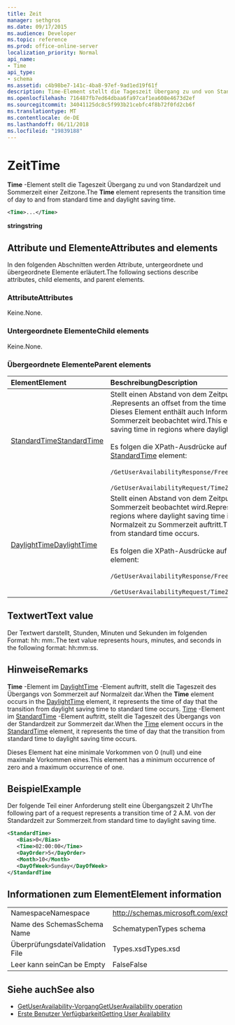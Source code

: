 ```yaml
---
title: Zeit
manager: sethgros
ms.date: 09/17/2015
ms.audience: Developer
ms.topic: reference
ms.prod: office-online-server
localization_priority: Normal
api_name:
- Time
api_type:
- schema
ms.assetid: c4b98be7-141c-4ba8-97ef-9ad1ed19f61f
description: Time-Element stellt die Tageszeit Übergang zu und von Standardzeit und Sommerzeit einer Zeitzone.
ms.openlocfilehash: 716487fb7ed64dbaa6fa97caf1ea608e4673d2ef
ms.sourcegitcommit: 34041125dc8c5f993b21cebfc4f8b72f0fd2cb6f
ms.translationtype: MT
ms.contentlocale: de-DE
ms.lasthandoff: 06/11/2018
ms.locfileid: "19839188"
---
```

# <a name="time"></a><span data-ttu-id="cc132-103">Zeit</span><span class="sxs-lookup"><span data-stu-id="cc132-103">Time</span></span>

<span data-ttu-id="cc132-104">**Time** -Element stellt die Tageszeit Übergang zu und von Standardzeit und Sommerzeit einer Zeitzone.</span><span class="sxs-lookup"><span data-stu-id="cc132-104">The **Time** element represents the transition time of day to and from standard time and daylight saving time.</span></span> 
  
```xml
<Time>...</Time>
```

 <span data-ttu-id="cc132-105">**string**</span><span class="sxs-lookup"><span data-stu-id="cc132-105">**string**</span></span>
## <a name="attributes-and-elements"></a><span data-ttu-id="cc132-106">Attribute und Elemente</span><span class="sxs-lookup"><span data-stu-id="cc132-106">Attributes and elements</span></span>

<span data-ttu-id="cc132-107">In den folgenden Abschnitten werden Attribute, untergeordnete und übergeordnete Elemente erläutert.</span><span class="sxs-lookup"><span data-stu-id="cc132-107">The following sections describe attributes, child elements, and parent elements.</span></span>
  
### <a name="attributes"></a><span data-ttu-id="cc132-108">Attribute</span><span class="sxs-lookup"><span data-stu-id="cc132-108">Attributes</span></span>

<span data-ttu-id="cc132-109">Keine.</span><span class="sxs-lookup"><span data-stu-id="cc132-109">None.</span></span>
  
### <a name="child-elements"></a><span data-ttu-id="cc132-110">Untergeordnete Elemente</span><span class="sxs-lookup"><span data-stu-id="cc132-110">Child elements</span></span>

<span data-ttu-id="cc132-111">Keine.</span><span class="sxs-lookup"><span data-stu-id="cc132-111">None.</span></span>
  
### <a name="parent-elements"></a><span data-ttu-id="cc132-112">Übergeordnete Elemente</span><span class="sxs-lookup"><span data-stu-id="cc132-112">Parent elements</span></span>

|<span data-ttu-id="cc132-113">**Element**</span><span class="sxs-lookup"><span data-stu-id="cc132-113">**Element**</span></span>|<span data-ttu-id="cc132-114">**Beschreibung**</span><span class="sxs-lookup"><span data-stu-id="cc132-114">**Description**</span></span>|
|:-----|:-----|
|[<span data-ttu-id="cc132-115">StandardTime</span><span class="sxs-lookup"><span data-stu-id="cc132-115">StandardTime</span></span>](standardtime.md) <br/> | <span data-ttu-id="cc132-116">Stellt einen Abstand von dem Zeitpunkt relativ zur koordinierten Weltzeit (UTC) dargestellt durch das Element [Bias (UTC)](bias-utc.md) .</span><span class="sxs-lookup"><span data-stu-id="cc132-116">Represents an offset from the time relative to Coordinated Universal Time (UTC) represented by the [Bias (UTC)](bias-utc.md) element.</span></span> <span data-ttu-id="cc132-117">Dieses Element enthält auch Informationen über den Wechsel zur Standardzeit von Sommerzeit Regionen, in dem Sommerzeit beobachtet wird.</span><span class="sxs-lookup"><span data-stu-id="cc132-117">This element also contains information about the transition to standard time from daylight saving time in regions where daylight saving time is observed.</span></span>  <br/><br/>  <span data-ttu-id="cc132-118">Es folgen die XPath-Ausdrücke auf das [StandardTime](standardtime.md) -Element:</span><span class="sxs-lookup"><span data-stu-id="cc132-118">The following are the XPath expressions to the [StandardTime](standardtime.md) element:</span></span> <br/> <br/>  `/GetUserAvailabilityResponse/FreeBusyResponseArray/FreeBusyResponse/FreeBusyView/WorkingHours/TimeZone/StandardTime`<br/> <br/>  `/GetUserAvailabilityRequest/TimeZone/StandardTime` <br/> |
|[<span data-ttu-id="cc132-119">DaylightTime</span><span class="sxs-lookup"><span data-stu-id="cc132-119">DaylightTime</span></span>](daylighttime.md) <br/> | <span data-ttu-id="cc132-120">Stellt einen Abstand von dem Zeitpunkt relativ zur UTC, dargestellt durch das Element [Bias (UTC)](bias-utc.md) Regionen, in dem Sommerzeit beobachtet wird.</span><span class="sxs-lookup"><span data-stu-id="cc132-120">Represents an offset from the time relative to UTC represented by the [Bias (UTC)](bias-utc.md) element in regions where daylight saving time is observed.</span></span> <span data-ttu-id="cc132-121">Dieses Element enthält auch Informationen dazu, wann der Übergang von Normalzeit zu Sommerzeit auftritt.</span><span class="sxs-lookup"><span data-stu-id="cc132-121">This element also contains information about when the transition to daylight saving time from standard time occurs.</span></span>  <br/><br/>  <span data-ttu-id="cc132-122">Es folgen die XPath-Ausdrücke auf das [DaylightTime](daylighttime.md) -Element:</span><span class="sxs-lookup"><span data-stu-id="cc132-122">The following are the XPath expressions to the [DaylightTime](daylighttime.md) element:</span></span>  <br/><br/>  `/GetUserAvailabilityResponse/FreeBusyResponseArray/FreeBusyResponse/FreeBusyView/WorkingHours/TimeZone/DaylightTime` <br/><br/>  `/GetUserAvailabilityRequest/TimeZone/DaylightTime` <br/> |
   
## <a name="text-value"></a><span data-ttu-id="cc132-123">Textwert</span><span class="sxs-lookup"><span data-stu-id="cc132-123">Text value</span></span>

<span data-ttu-id="cc132-124">Der Textwert darstellt, Stunden, Minuten und Sekunden im folgenden Format: hh: mm:.</span><span class="sxs-lookup"><span data-stu-id="cc132-124">The text value represents hours, minutes, and seconds in the following format: hh:mm:ss.</span></span>
  
## <a name="remarks"></a><span data-ttu-id="cc132-125">Hinweise</span><span class="sxs-lookup"><span data-stu-id="cc132-125">Remarks</span></span>

<span data-ttu-id="cc132-126">**Time** -Element im [DaylightTime](daylighttime.md) -Element auftritt, stellt die Tageszeit des Übergangs von Sommerzeit auf Normalzeit dar.</span><span class="sxs-lookup"><span data-stu-id="cc132-126">When the **Time** element occurs in the [DaylightTime](daylighttime.md) element, it represents the time of day that the transition from daylight saving time to standard time occurs.</span></span> <span data-ttu-id="cc132-127">[Time](time.md) -Element im [StandardTime](standardtime.md) -Element auftritt, stellt die Tageszeit des Übergangs von der Standardzeit zur Sommerzeit dar.</span><span class="sxs-lookup"><span data-stu-id="cc132-127">When the [Time](time.md) element occurs in the [StandardTime](standardtime.md) element, it represents the time of day that the transition from standard time to daylight saving time occurs.</span></span> 
  
<span data-ttu-id="cc132-128">Dieses Element hat eine minimale Vorkommen von 0 (null) und eine maximale Vorkommen eines.</span><span class="sxs-lookup"><span data-stu-id="cc132-128">This element has a minimum occurrence of zero and a maximum occurrence of one.</span></span>
  
## <a name="example"></a><span data-ttu-id="cc132-129">Beispiel</span><span class="sxs-lookup"><span data-stu-id="cc132-129">Example</span></span>

<span data-ttu-id="cc132-130">Der folgende Teil einer Anforderung stellt eine Übergangszeit 2 Uhr</span><span class="sxs-lookup"><span data-stu-id="cc132-130">The following part of a request represents a transition time of 2 A.M.</span></span> <span data-ttu-id="cc132-131">von der Standardzeit zur Sommerzeit.</span><span class="sxs-lookup"><span data-stu-id="cc132-131">from standard time to daylight saving time.</span></span>
  
```xml
<StandardTime>
   <Bias>0</Bias>
   <Time>02:00:00</Time>
   <DayOrder>5</DayOrder>
   <Month>10</Month>
   <DayOfWeek>Sunday</DayOfWeek>
</StandardTime
```

## <a name="element-information"></a><span data-ttu-id="cc132-132">Informationen zum Element</span><span class="sxs-lookup"><span data-stu-id="cc132-132">Element information</span></span>

|||
|:-----|:-----|
|<span data-ttu-id="cc132-133">Namespace</span><span class="sxs-lookup"><span data-stu-id="cc132-133">Namespace</span></span>  <br/> |http://schemas.microsoft.com/exchange/services/2006/types  <br/> |
|<span data-ttu-id="cc132-134">Name des Schemas</span><span class="sxs-lookup"><span data-stu-id="cc132-134">Schema Name</span></span>  <br/> |<span data-ttu-id="cc132-135">Schematypen</span><span class="sxs-lookup"><span data-stu-id="cc132-135">Types schema</span></span>  <br/> |
|<span data-ttu-id="cc132-136">Überprüfungsdatei</span><span class="sxs-lookup"><span data-stu-id="cc132-136">Validation File</span></span>  <br/> |<span data-ttu-id="cc132-137">Types.xsd</span><span class="sxs-lookup"><span data-stu-id="cc132-137">Types.xsd</span></span>  <br/> |
|<span data-ttu-id="cc132-138">Leer kann sein</span><span class="sxs-lookup"><span data-stu-id="cc132-138">Can be Empty</span></span>  <br/> |<span data-ttu-id="cc132-139">False</span><span class="sxs-lookup"><span data-stu-id="cc132-139">False</span></span>  <br/> |
   
## <a name="see-also"></a><span data-ttu-id="cc132-140">Siehe auch</span><span class="sxs-lookup"><span data-stu-id="cc132-140">See also</span></span>

- [<span data-ttu-id="cc132-141">GetUserAvailability-Vorgang</span><span class="sxs-lookup"><span data-stu-id="cc132-141">GetUserAvailability operation</span></span>](getuseravailability-operation.md)
- [<span data-ttu-id="cc132-142">Erste Benutzer Verfügbarkeit</span><span class="sxs-lookup"><span data-stu-id="cc132-142">Getting User Availability</span></span>](http://msdn.microsoft.com/library/d4133fcb-9b0f-4e6b-aadf-a389da83516a%28Office.15%29.aspx)

